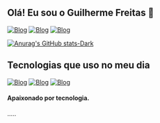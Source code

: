 ## Olá! Eu sou o Guilherme Freitas 👋
[![Blog](https://img.shields.io/badge/LinkedIn-0077B5?style=for-the-badge&logo=linkedin&logoColor=white)](https://www.linkedin.com/in/guilherme-freitas-do-nascimento-53b804266/)
[![Blog](https://img.shields.io/badge/YouTube-FF0000?style=for-the-badge&logo=youtube&logoColor=white)](https://www.youtube.com/channel/UCo9w55dmfRSSWWvKzM_1CMA)
[![Blog](https://img.shields.io/badge/Instagram-E4405F?style=for-the-badge&logo=instagram&logoColor=white)](https://www.instagram.com/guilherme_freitas067/)

[![Anurag's GitHub stats-Dark](https://github-readme-stats.vercel.app/api?username=SrFreitass&show_icons=true&theme=dark#gh-dark-mode-only)](https://github.com/anuraghazra/github-readme-stats#gh-dark-mode-only)

## Tecnologias que uso no meu dia

[![Blog](https://img.shields.io/badge/HTML5-E34F26?style=for-the-badge&logo=html5&logoColor=white)]()
[![Blog](https://img.shields.io/badge/CSS3-1572B6?style=for-the-badge&logo=css3&logoColor=white)]()
[![Blog](https://img.shields.io/badge/JavaScript-F7DF1E?style=for-the-badge&logo=javascript&logoColor=black)]()

#### Apaixonado por tecnologia.

.....
